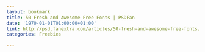 ```yaml
---
layout: bookmark
title: 50 Fresh and Awesome Free Fonts | PSDFan
date: '1970-01-01T01:00:00+01:00'
link: http://psd.fanextra.com/articles/50-fresh-and-awesome-free-fonts/
categories: Freebies

---
```

